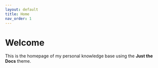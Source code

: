 ```yaml
---
layout: default
title: Home
nav_order: 1
---
```


# Welcome

This is the homepage of my personal knowledge base using the **Just the Docs** theme.
